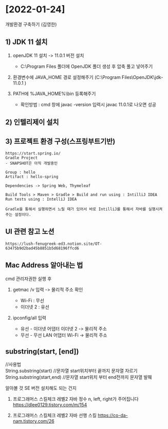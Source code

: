 # [2022-01-24]

개발환경 구축하기 (김영한)

## 1) JDK 11 설치
1. openJDK 11 설치 -> 11.0.1 버전 설치
   - C:\Program Files 폴더에 OpenJDK 폴더 생성 후 압축 풀고 넣어주기

2. 환경변수에 JAVA_HOME 경로 설정해주기 (C:\Program Files\OpenJDK\jdk-11.0.1
)

3. PATH에 %JAVA_HOME%\bin 등록해주기
   - 확인방법 : cmd 창에 javac -version 입력시 javac 11.0.1로 나오면 성공

## 2) 인텔리제이 설치

## 3) 프로젝트 환경 구성(스프링부트기반)
    https://start.spring.io/
    Gradle Project 
    - SNAPSHOT은 아직 개발중인
    
    Group : hello
    Artifact : hello-spring

    Dependencies -> Spring Web, Thymeleaf

    Build Tools > Maven > Gradle > Build and run using : IntilliJ IDEA
    Run tests using : IntelliJ IDEA

    Gradle을 통해서 실행하면서 느릴 때가 있어서 바로 IntilliJ를 통해서 자바를 실행시켜 주는 설정이다.


## UI 관련 참고 노션
    https://lush-fenugreek-ed3.notion.site/OT-63475b9d2bad45b8851b5d68196ffcd6

## Mac Address 알아내는 법
cmd 관리자권한 실행 후

1.  getmac /v 입력 -> 물리적 주소 확인
    - Wi-Fi : 무선
    - 이더넷 2 : 유선

2. ipconfig/all 입력

   - 유선 - 이더넷 어댑터 이더넷 2 -> 물리적 주소
   - 무선 - 무선 LAN 어댑터 Wi-Fi -> 물리적 주소

## substring(start, [end])
//사용법   
String.substring(start) //문자열  start위치부터 끝까지 문자열 자르기   
String.substring(start,end) //문자열  start위치 부터 end전까지 문자열 발췌   

알아볼 것 SE 버전 설치해도 되는 건지


1. 프로그래머스 스킬체크 레벨2 자바 정수 n, left, right가 주어집니다
https://dlee0129.tistory.com/m/154

2. 프로그래머스 스킬체크 레벨2 자바 선행 스킬
https://co-da-nam.tistory.com/26
